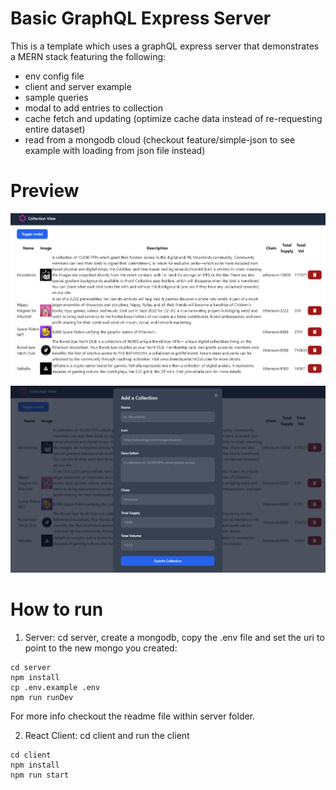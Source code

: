 # Basic GraphQL Express Server

This is a template which uses a graphQL express server that demonstrates a MERN stack featuring the following:
- env config file
- client and server example
- sample queries  
- modal to add entries to collection
- cache fetch and updating (optimize cache data instead of re-requesting entire dataset)
- read from a mongodb cloud (checkout feature/simple-json to see example with loading from json file instead)

# Preview 
![Preview1 Image](preview.png)
![Preview2 Image](preview2.png)

# How to run

1. Server: cd server, create a mongodb, copy the .env file and set the uri to point to the new mongo you created:
```
cd server
npm install
cp .env.example .env
npm run runDev
```
For more info checkout the readme file within server folder.

2. React Client: cd client and run the client
```
cd client
npm install
npm run start
```